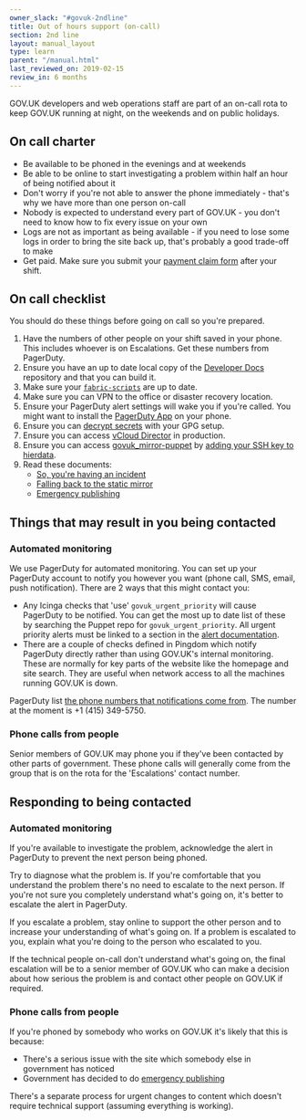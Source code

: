 ```yaml
---
owner_slack: "#govuk-2ndline"
title: Out of hours support (on-call)
section: 2nd line
layout: manual_layout
type: learn
parent: "/manual.html"
last_reviewed_on: 2019-02-15
review_in: 6 months
---
```


GOV.UK developers and web operations staff are part of an on-call rota
to keep GOV.UK running at night, on the weekends and on public holidays.

## On call charter

- Be available to be phoned in the evenings and at weekends
- Be able to be online to start investigating a problem within half an hour
  of being notified about it
- Don't worry if you're not able to answer the phone immediately - that's
  why we have more than one person on-call
- Nobody is expected to understand every part of GOV.UK - you don't need to
  know how to fix every issue on your own
- Logs are not as important as being available - if you need to lose some logs
  in order to bring the site back up, that's probably a good trade-off to make
- Get paid. Make sure you submit your [payment claim form][] after your shift.

## On call checklist

You should do these things before going on call so you're prepared.

1. Have the numbers of other people on your shift saved in your phone. This
   includes whoever is on Escalations. Get these numbers from PagerDuty.
1. Ensure you have an up to date local copy of the [Developer Docs][docs] repository
   and that you can build it.
1. Make sure your [`fabric-scripts`][fabric] are up to date.
1. Make sure you can VPN to the office or disaster recovery location.
1. Ensure your PagerDuty alert settings will wake you if you're called. You might want
   to install the [PagerDuty App](https://www.pagerduty.com/features/mobile-incident-management/)
   on your phone.
1. Ensure you can [decrypt secrets][govuk-secrets] with your GPG setup.
1. Ensure you can access [vCloud Director][vcloud] in production.
1. Ensure you can access [govuk_mirror-puppet][] by [adding your SSH key to hierdata](https://github.com/alphagov/govuk_mirror-puppet/blob/master/hieradata/common.yaml#L126).
1. Read these documents:
    - [So, you're having an incident](manual/incident-what-to-do.html)
    - [Falling back to the static mirror](/manual/fall-back-to-mirror.html)
    - [Emergency publishing](/manual/emergency-publishing.html)

[govuk_mirror-puppet]: https://github.com/alphagov/govuk_mirror-puppet

## Things that may result in you being contacted

### Automated monitoring

We use PagerDuty for automated monitoring. You can set up your PagerDuty account
to notify you however you want (phone call, SMS, email, push notification).
There are 2 ways that this might contact you:

- Any Icinga checks that 'use' `govuk_urgent_priority` will cause
  PagerDuty to be notified. You can get the most up to date list of these
  by searching the Puppet repo for `govuk_urgent_priority`. All urgent priority
  alerts must be linked to a section in the
  [alert documentation](nagios.html).
- There are a couple of checks defined in Pingdom which notify PagerDuty directly rather
  than using GOV.UK's internal monitoring. These are normally for key parts of the website
  like the homepage and site search. They are useful when network access to all the
  machines running GOV.UK is down.

PagerDuty list [the phone numbers that notifications come from][pagerduty-numbers]. The number at the moment is +1 (415) 349-5750.

[pagerduty-numbers]: https://support.pagerduty.com/hc/en-us/articles/202828870-Phone-numbers-notifications-are-sent-from

### Phone calls from people

Senior members of GOV.UK may phone you if they've been contacted by other parts of government.
These phone calls will generally come from the group that is on the rota for the
'Escalations' contact number.

## Responding to being contacted

### Automated monitoring

If you're available to investigate the problem, acknowledge the alert in
PagerDuty to prevent the next person being phoned.

Try to diagnose what the problem is. If you're comfortable that you understand
the problem there's no need to escalate to the next person. If you're not sure
you completely understand what's going on, it's better to escalate the alert
in PagerDuty.

If you escalate a problem, stay online to support the other person and to
increase your understanding of what's going on. If a problem is escalated
to you, explain what you're doing to the person who escalated to you.

If the technical people on-call don't understand what's going on, the final
escalation will be to a senior member of GOV.UK who can make a decision about
how serious the problem is and contact other people on GOV.UK if required.

### Phone calls from people

If you're phoned by somebody who works on GOV.UK it's likely that this is because:

- There's a serious issue with the site which somebody else in government has noticed
- Government has decided to do [emergency publishing](/manual/emergency-publishing.html)

There's a separate process for urgent changes to content which doesn't require technical
support (assuming everything is working).

[docs]: https://github.com/alphagov/govuk-developer-docs/
[fabric]: https://github.com/alphagov/fabric-scripts/
[govuk-secrets]: https://github.com/alphagov/govuk-secrets/
[vcloud]: connect-to-vcloud-director.html
[payment claim form]: https://docs.google.com/forms/d/e/1FAIpQLSd8DX3B0L6az_aHEfWBegK5ABIPhfARgQZ0OpdEW9bIhMk5Fg/viewform
